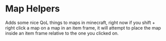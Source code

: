 # Map Helpers

Adds some nice QoL things to maps in minecraft, right now if you shift + right click a map on a map in an item frame, it will attempt to place the map inside an item frame relative to the one you clicked on.
